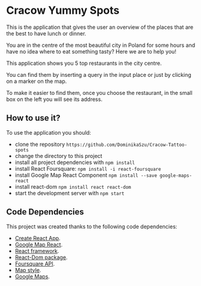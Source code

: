 # Cracow Yummy Spots

This is the application that gives the user an overview of the places that are the best to have lunch or dinner. 

You are in the centre of the most beautiful city in Poland for some hours and have no idea where to eat something tasty? Here we are to help you!

This application shows you 5 top restaurants in the city centre.

You can find them by inserting a query in the input place or just by clicking on a marker on the map.

To make it easier to find them, once you choose the restaurant, in the small box on the left you will see its address.

## How to use it?

To use the application you should:

* clone the repository `https://github.com/DominikaSzu/Cracow-Tattoo-spots`
* change the directory to this project
* install all project dependencies with `npm install`
* install React Foursquare: `npm install -i react-foursquare`
* install Google Map React Component `npm install --save google-maps-react`
* install react-dom `npm install react react-dom`
* start the development server with `npm start`


## Code Dependencies

This project was created thanks to the following code dependencies:
* [Create React App](https://github.com/facebookincubator/create-react-app).
* [Google Map React](https://github.com/fullstackreact/google-maps-react).
* [React framework](https://github.com/facebook/react/).
* [React-Dom package](https://github.com/facebook/react/tree/master/packages/react-dom).
* [Foursquare API](https://developer.foursquare.com/).
* [Map style](https://snazzymaps.com/style/130637/pink-mini).
* [Google Maps](https://cloud.google.com/maps-platform/).

